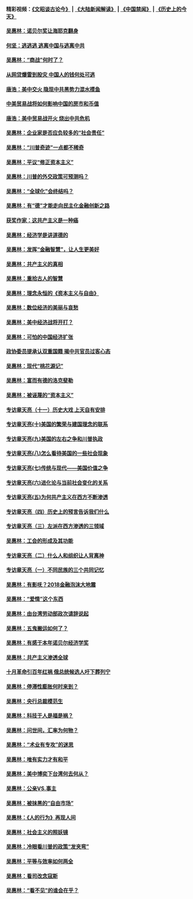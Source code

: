 #### 精彩视频：[《文昭谈古论今》](https://github.com/gfw-breaker/wenzhao/blob/master/README.md?t=12271231) | [《大陆新闻解读》](https://github.com/gfw-breaker/ntdtv-comedy/blob/master/README.md?t=12271231) | [《中国禁闻》](https://github.com/gfw-breaker/ntdtv-news/blob/master/README.md?t=12271231) | [《历史上的今天》](https://github.com/gfw-breaker/today-in-history/blob/master/README.md?t=12271231) 

#### [吴惠林：诺贝尔奖让海耶克翻身](../pages/nsc423/n10890049.md?t=12271231) 

#### [何坚：逃逃逃 逃离中国与逃离中共](../pages/nsc423/n10592891.md?t=12271231) 

#### [吴惠林：“商战”何时了？](../pages/nsc423/n10573558.md?t=12271231) 

#### [从网贷爆雷到股灾 中国人的钱何处可逃](../pages/nsc423/n10572800.md?t=12271231) 

#### [唐浩：美中交火 隐现中共黑势力混水摸鱼](../pages/nsc423/n10544040.md?t=12271231) 

#### [中美贸易战将如何影响中国的房市和币值](../pages/nsc423/n10543697.md?t=12271231) 

#### [唐浩：美中贸易战开火 烧出中共危机](../pages/nsc423/n10540126.md?t=12271231) 

#### [吴惠林：企业家是否应负较多的“社会责任”](../pages/nsc423/n10535022.md?t=12271231) 

#### [吴惠林：“川普奇迹”一点都不稀奇](../pages/nsc423/n10512808.md?t=12271231) 

#### [吴惠林：平议“修正资本主义”](../pages/nsc423/n10495724.md?t=12271231) 

#### [吴惠林：川普的外交政策可预测吗？](../pages/nsc423/n10462387.md?t=12271231) 

#### [吴惠林：“全球化”会终结吗？](../pages/nsc423/n10452838.md?t=12271231) 

#### [吴惠林：有“德”才能走向民主化金融创新之路](../pages/nsc423/n10432292.md?t=12271231) 

#### [获奖作家：这共产主义是一种癌](../pages/nsc423/n10431541.md?t=12271231) 

#### [吴惠林：经济学是讲道德的](../pages/nsc423/n10398014.md?t=12271231) 

#### [吴惠林：发挥“金融智慧”，让人生更美好](../pages/nsc423/n10375019.md?t=12271231) 

#### [吴惠林：共产主义的真相](../pages/nsc423/n10351394.md?t=12271231) 

#### [吴惠林：重拾古人的智慧](../pages/nsc423/n10337691.md?t=12271231) 

#### [吴惠林：理念永恒的《资本主义与自由》](../pages/nsc423/n10316274.md?t=12271231) 

#### [吴惠林：数位经济的美丽与哀愁](../pages/nsc423/n10292946.md?t=12271231) 

#### [吴惠林：美中经济战将开打？](../pages/nsc423/n10258825.md?t=12271231) 

#### [吴惠林：可怕的中国经济扩张](../pages/nsc423/n10219147.md?t=12271231) 

#### [政协委员提承认双重国籍 揭中共官员过客心态](../pages/nsc423/n10208809.md?t=12271231) 

#### [吴惠林：现代“桃花源记”](../pages/nsc423/n10185234.md?t=12271231) 

#### [吴惠林：富而有德的洛克斐勒](../pages/nsc423/n10142264.md?t=12271231) 

#### [吴惠林：被诬蔑的“资本主义”](../pages/nsc423/n10124816.md?t=12271231) 

#### [专访章天亮（十一）历史大戏 上天自有安排](../pages/nsc423/n10094905.md?t=12271231) 

#### [专访章天亮(十)美国的繁荣与建国理念的联系](../pages/nsc423/n10094899.md?t=12271231) 

#### [专访章天亮(九)美国的左右之争和川普执政](../pages/nsc423/n10094889.md?t=12271231) 

#### [专访章天亮(八)怎么看待美国的一些社会现象](../pages/nsc423/n10094857.md?t=12271231) 

#### [专访章天亮(七)传统与现代——美国价值之争](../pages/nsc423/n10093140.md?t=12271231) 

#### [专访章天亮(六)进化论与当前社会变化的关系](../pages/nsc423/n10092036.md?t=12271231) 

#### [专访章天亮(五)为何共产主义在西方不断渗透](../pages/nsc423/n10083620.md?t=12271231) 

#### [专访章天亮（四）历史上的预言告诉我们什么](../pages/nsc423/n10083606.md?t=12271231) 

#### [专访章天亮（三）左派在西方渗透的三领域](../pages/nsc423/n10081115.md?t=12271231) 

#### [吴惠林：工会的形成及其功能](../pages/nsc423/n10080633.md?t=12271231) 

#### [专访章天亮（二）什么人和组织让人背离神](../pages/nsc423/n10076637.md?t=12271231) 

#### [专访章天亮（一）不同民族的三个共同记忆](../pages/nsc423/n10074188.md?t=12271231) 

#### [吴惠林：有影呒？2018金融泡沫大地震](../pages/nsc423/n10040534.md?t=12271231) 

#### [吴惠林：“爱情”这个东西](../pages/nsc423/n10019423.md?t=12271231) 

#### [吴惠林：由台湾劳动部政次请辞说起](../pages/nsc423/n9979679.md?t=12271231) 

#### [吴惠林：五鬼搬运如何了？](../pages/nsc423/n9925338.md?t=12271231) 

#### [吴惠林：有感于本年诺贝尔经济学奖](../pages/nsc423/n9871883.md?t=12271231) 

#### [吴惠林：共产主义渗透全球](../pages/nsc423/n9812748.md?t=12271231) 

#### [十月革命引百年红祸 俄总统候选人吁下葬列宁](../pages/nsc423/n9810182.md?t=12271231) 

#### [吴惠林：停滞性膨胀何时来到？](../pages/nsc423/n9764136.md?t=12271231) 

#### [吴惠林：央行总裁模范生](../pages/nsc423/n9728134.md?t=12271231) 

#### [吴惠林：科技于人是福是祸？](../pages/nsc423/n9672982.md?t=12271231) 

#### [吴惠林：问世间，汇率为何物？](../pages/nsc423/n9621788.md?t=12271231) 

#### [吴惠林：“术业有专攻”的迷思](../pages/nsc423/n9580363.md?t=12271231) 

#### [吴惠林：唯有实力才有和平](../pages/nsc423/n9529599.md?t=12271231) 

#### [吴惠林：美中博奕下台湾何去何从？](../pages/nsc423/n9483598.md?t=12271231) 

#### [吴惠林：公亲VS.事主](../pages/nsc423/n9425637.md?t=12271231) 

#### [吴惠林：被抹黑的“自由市场”](../pages/nsc423/n9351545.md?t=12271231) 

#### [吴惠林：《人的行为》再现人间](../pages/nsc423/n9296339.md?t=12271231) 

#### [吴惠林：社会主义的照妖镜](../pages/nsc423/n9243460.md?t=12271231) 

#### [吴惠林：冷眼看川普的政策“发夹弯”](../pages/nsc423/n9120684.md?t=12271231) 

#### [吴惠林：平等与效率如何两全](../pages/nsc423/n9075430.md?t=12271231) 

#### [吴惠林：看司改念寇斯](../pages/nsc423/n9024915.md?t=12271231) 

#### [吴惠林：“看不见”的谁会在乎？](../pages/nsc423/n8977488.md?t=12271231) 

